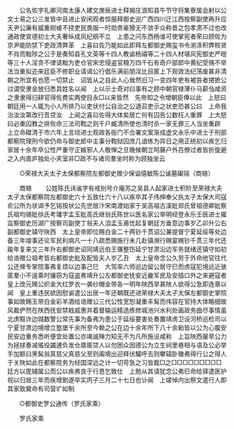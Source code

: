 <!-- { "loadSidebar": true } -->
　　公名佐字礼卿河南太康人建文庚辰进士释揭庄浪知县午节守将集寮属会射以公文士易之公三发皆中且进止安闲观者惊服拜御史巡广西四川迁江西按察副使再升应天尹公廉有威重刚棱不挠吏民畏服一时勋贵豪猾无不敛手众称昔之包孝肃不过也改通政使宣德初士大夫奢纵成风纪纲不立　上患之问东西杨谁可使掌宪者荣曰顾佐为京尹能防禁下吏政清弊革　上喜曰佐乃能如此即拜左都御史赐玺书令湔涤积弊核贤不肖而黜陟之公于是奏知县孔文英等十四人教谕杨禧等二十四人材堪风宪御史严暟等三十人淫贪不律请黜为吏仓官宋忠侵盗官粮万四千石有奇户部郎中黄纪受赂不举法当重拟迩来廷臣不修职业请谒公行倡乐满前朋淫比目匿上下观效法纪荡废甚非清朝之所宜有也愿一切禁止　诏皆从之自此人心耸然旧习一变四年吏有被笞者捃摭公过谓受隶金放归悉具姓名以闻　上以示士奇对曰事有之顾中朝官禄薄仆马薪刍咸资之隶隶得归耕官得佐费实两使目永□以来皆然　先帝知之令增朝臣俸以此　上怒曰朝廷用一人辄为小人所排乃以吏状付公自治之公退召吏示之状吏恐甚公曰　上命我治汝汝第改行吾贷汝　上闻之喜曰佐得大体矣居亡何有囚告公数枉人重罪　上大怒曰必重囚教之排佐命三法司鞫之则千户臧清所使也清时杀一家无罪三人当坐重辟　上立命磔清于市六年上言顷进士观政各衙门不佥署文案渐成虚文永乐中进士于刑部都察院理刑今欲仍命与御史郎中主事分鞫狱囚庶几谙练为异日之用正统初以疾乞归家居十余年卒公性严重守正嫉邪人人敬惮之旦晚候朝立呵藤户外百僚过者皆折旋避之入内直庐独处小夹室非□政不与诸司羣坐时称为顾独坐云 

　　○荣禄大夫太子太保都察院左都御史赠少保谥僖敏陈公谧墓碣铭（商辂） 

　　商辂 
　　公姓陈氏讳谧字有戒别号介庵苏之吴县人起家进士积阶至荣禄大夫太子太保都察院左都御史六十五致仕六十八以疾卒其子伟伸奉父执太子太保大司寇俞公所为状谒予乞铭按状公先世居汴宋南渡始家于吴高祖古溪妣郑氏曾祖德卿妣察氏祖均锡妣徐氏考璠字孟玉妣高氏继翁氏陈世以医名家公举明经登永乐壬辰进士擢监察御史历湖广按察司副使丁翁夫人洎孟玉甫忧起复朝廷方垂意边事岁乙卯升公右副都御史镇守陜西　太上皇帝即位赐白金二十两钞千贯诏公兼提督宁夏延绥等处边备三年竣事还论军民利病凡一十八疏悉赐施行未几赴镇濒行赐宴赐钞千贯三年代还踰年复来又三年升右都御史诏同靖远伯王骥整饬延宁甘肃沿边军务就绪还镇守如初给诰赠公祖考皆右都御史妣及配皆夫人岁乙丑　太上皇帝念公久劳于外命他官往代公还俾专掌院事弗复烦以边事己巳　大驾率六师巡边留公居守巳而虏寇犯境远近骇匿羣小不逞乘时攘窃为寇盗弗靖升公左都御史抚安近畿军民及安插口外之来避寇者　皇上改元赐公织金大红罗衣一袭纱帽金带各一明年陜西旱甚陜人欲得公急即连章以闻　皇上重违民欲因慰谕遣公出居一年还朝既还进荣禄大夫太子太保左都御史掌院事如故赐玉带白金彩羊酒给诰赠公三代公性宽恕凝重丰髯而伟容在官持大体略细故风裁俨然在陜西抚安禁戢威惠并着督输运精选练修城池兴水利处画政务曲尽事情虽北虏黠诈边城数警公常先事为备弗为患公于延绥要害处奏置靖虏卫设河桥巡检司以宁夏甘肃边境增立墪堡千余所至今赖之公在边十余年所下八十余勑皆以公为心腹安民安边重务悉听便宜处置公亦竭诚殚力知无不为凡所施设咸称　上旨陜西屡旱公力为拯捄奏减徭役蠲逋负发仓廪赈贷人以勿困众因德公为立生祠里巷相与语及公必举手加额曰黑髯翁真慈父真慈父至则阖境出迎拜伏驩呼去则攀辕卧辙弗得行公之得人于关陜如此在都察院务为经国深远之计一切苛急之习皆裁□之□□□□□□□□□廷方以毘辅属公而公以疾弗良于行恳乞致仕　上勉从其请犹念公弗巳命给驿遣医护视以归居三年而疾增剧遂卒实丙子三月二十七日也讣闻　上嗟悼内出祭文遣行人即其家致奠命有司营圹如制 

　　○都御史罗公通传（罗氏家乘） 

　　罗氏家乘 
